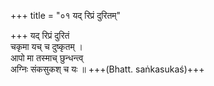 +++
title = "०१ यद् रिप्रं दुरितम्"

+++
यद् रिप्रं दुरितं  
चकृमा यच् च दुष्कृतम् ।  
आपो मा तस्माच् छुन्धन्त्व्  
अग्निः संकसुकश् च यः ॥ +++(Bhatt. saṅkasukaś)+++